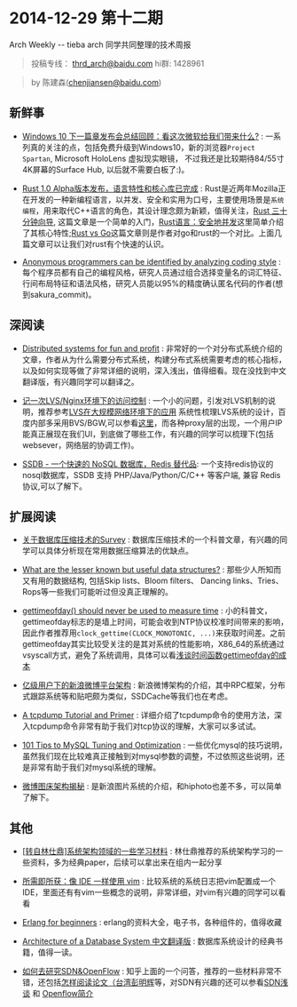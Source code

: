 

# 2014-12-29 第十二期 #

Arch Weekly -- tieba arch 同学共同整理的技术周报

> 投稿专线： [thrd_arch@baidu.com](mailto:tbrd_arch@baidu.com) hi群: 1428961

> by 陈建森([chenjiansen@baidu.com](mailto:chenjiansen@baidu.com))

## 新鲜事

* [Windows 10 下一篇章发布会总结回顾：看这次微软给我们带来什么?](http://www.iplaysoft.com/windows10-the-next-chapter.html) : 一系列真的关注的点，包括免费升级到Windows10，新的浏览器`Project Spartan`, Microsoft HoloLens 虚拟现实眼镜， 不过我还是比较期待84/55寸4K屏幕的Surface Hub, 以后就不需要白板了:)。

* [Rust 1.0 Alpha版本发布，语言特性和核心库已完成](http://www.infoq.com/cn/news/2015/01/rust-alpha-version-release) : Rust是近两年Mozilla正在开发的一种新编程语言，以并发、安全和实用为口号，主要使用场景是`系统编程`，用来取代C++语言的角色，其设计理念颇为新颖，值得关注，[Rust 三十分钟向导](http://rust.cc/t/rust-san-shi-fen-zhong-xiang-dao/155), 这篇文章是一个简单的入门，[Rust语言：安全地并发](http://www.csdn.net/article/2014-02-26/2818556-Rust)这里简单介绍了其核心特性;[Rust vs Go](http://jaredly.github.io/2014/03/22/rust-vs-go/)这篇文章则是作者对go和rust的一个对比。上面几篇文章可以让我们对rust有个快速的认识。


* [Anonymous programmers can be identified by analyzing coding style](https://freedom-to-tinker.com/blog/aylin/anonymous-programmers-can-be-identified-by-analyzing-coding-style/) : 每个程序员都有自己的编程风格，研究人员通过组合选择变量名的词汇特征、行间布局特征和语法风格，研究人员能以95%的精度确认匿名代码的作者(想到sakura_commit)。

## 深阅读

* [Distributed systems for fun and profit](http://book.mixu.net/distsys/single-page.html) : 非常好的一个对分布式系统介绍的文章，作者从为什么需要分布式系统，构建分布式系统需要考虑的核心指标，以及如何实现等做了非常详细的说明，深入浅出，值得细看。现在没找到中文翻译版，有兴趣同学可以翻译之。

* [记一次LVS/Nginx环境下的访问控制](http://huoding.com/2015/01/23/412) : 一个小的问题，引发对LVS机制的说明，推荐参考[LVS在大规模网络环境下的应用](http://velocity.oreilly.com.cn/2012/index.php?func=session&id=16) 系统性梳理LVS系统的设计，百度内部多采用BVS/BGW,可以参看[这里](http://wiki.babel.baidu.com/twiki/bin/view/Sys/Main/BGW)，而各种proxy层的出现，一个用户IP能真正展现在我们UI，到底做了哪些工作，有兴趣的同学可以梳理下(包括websever，网络层的协调工作)。

* [SSDB - 一个快速的 NoSQL 数据库，Redis 替代品](https://github.com/ideawu/ssdb): 一个支持redis协议的nosql数据库，SSDB 支持 PHP/Java/Python/C/C++ 等客户端, 兼容 Redis 协议,可以了解下。


## 扩展阅读

* [关于数据库压缩技术的Survey](http://weibo.com/p/1001603802111493178823) : 数据库压缩技术的一个科普文章，有兴趣的同学可以具体分析现在常用数据压缩算法的优缺点。

* [What are the lesser known but useful data structures?](http://stackoverflow.com/questions/500607/what-are-the-lesser-known-but-useful-data-structures) : 那些少人所知而又有用的数据结构, 包括Skip lists、Bloom filters、 Dancing links、Tries、Rops等一些我们可能听过但没真正理解的。

* [gettimeofday() should never be used to measure time](https://blog.habets.se/2010/09/gettimeofday-should-never-be-used-to-measure-time) :  小的科普文，gettimeofday标志的是墙上时间，可能会收到NTP协议校准时间带来的影响，因此作者推荐用`clock_gettime(CLOCK_MONOTONIC, ...)`来获取时间差。之前gettimeofday其实比较受关注的是其对系统的性能影响，X86_64的系统通过vsyscall方式，避免了系统调用，具体可以看[浅谈时间函数gettimeofday的成本](http://blog.csdn.net/russell_tao/article/details/7185588)

* [亿级用户下的新浪微博平台架构](http://mp.weixin.qq.com/s?__biz=MzA4ODAyOTI4Ng==&mid=201320389&idx=1&sn=47eadf22183348c6982e24bf66287ef1) : 新浪微博架构的介绍，其中RPC框架，分布式跟踪系统等和贴吧颇为类似，SSDCache等我们也在考虑。

* [A tcpdump Tutorial and Primer](https://danielmiessler.com/study/tcpdump/) : 详细介绍了tcpdump命令的使用方法，深入tcpdump命令非常有助于我们对tcp协议的理解，大家可以多试试。

* [101 Tips to MySQL Tuning and Optimization](http://blog.monitis.com/2011/07/12/101-tips-to-mysql-tuning-and-optimization/) : 一些优化mysql的技巧说明，虽然我们现在比较难真正接触到对mysql参数的调整，不过依照这些说明，还是非常有助于我们对mysql系统的理解。

* [微博图床架构揭秘](http://c.blog.sina.com.cn/profile.php?blogid=a466bf9189000rsw) : 是新浪图片系统的介绍，和hiphoto也差不多，可以简单了解下。

## 其他

* [[转自林仕鼎]系统架构领域的一些学习材料](http://codefine.co/%E8%BD%AC%E8%87%AA%E6%9E%97%E4%BB%95%E9%BC%8E%E7%B3%BB%E7%BB%9F%E6%9E%B6%E6%9E%84%E9%A2%86%E5%9F%9F%E7%9A%84%E4%B8%80%E4%BA%9B%E5%AD%A6%E4%B9%A0%E6%9D%90%E6%96%99/) : 林仕鼎推荐的系统架构学习的一些资料，多为经典paper，后续可以拿出来在组内一起分享

* [所需即所获：像 IDE 一样使用 vim](https://github.com/yangyangwithgnu/use_vim_as_ide) :  比较系统的系统日志把vim配置成一个IDE，里面还有有vim一些概念的说明，非常详细，对vim有兴趣的同学可以看看

* [Erlang for beginners](https://github.com/0xAX/erlang-bookmarks/blob/master/ErlangBookmarks.md) : erlang的资料大全，电子书，各种组件的，值得收藏

* [Architecture of a Database System 中文翻译版](http://dblab.xmu.edu.cn/post/architecture-of-a-database-system/) : 数据库系统设计的经典书籍，值得一读。

* [如何去研究SDN&OpenFlow](http://www.zhihu.com/question/21834316) : 知乎上面的一个问答，推荐的一些材料非常不错，还包括[怎样阅读论文（台湾彭明辉](http://mp.weixin.qq.com/s?__biz=MzA5Mzg0NjkyNA==&mid=200786494&idx=1&sn=121162e38121276490e87f59f99ecfcc#rd)等，对SDN有兴趣的还可以参看[SDN浅谈](http://tchen.me/posts/2013-02-18-sdn-elementatory-introduction.html) 和 [Openflow简介](http://tchen.me/posts/2013-02-21-openflow-introduction.html)



